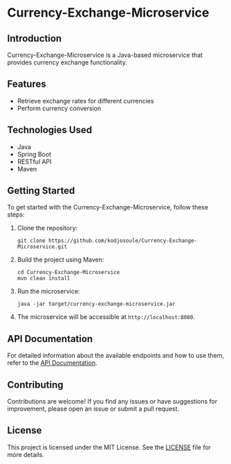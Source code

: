 # Currency-Exchange-Microservice
## Introduction
Currency-Exchange-Microservice is a Java-based microservice that provides currency exchange functionality.
## Features
- Retrieve exchange rates for different currencies
- Perform currency conversion

## Technologies Used
- Java
- Spring Boot
- RESTful API
- Maven

## Getting Started
To get started with the Currency-Exchange-Microservice, follow these steps:

1. Clone the repository:
    ```shell
    git clone https://github.com/kodjosoule/Currency-Exchange-Microservice.git
    ```

2. Build the project using Maven:
    ```shell
    cd Currency-Exchange-Microservice
    mvn clean install
    ```

3. Run the microservice:
    ```shell
    java -jar target/currency-exchange-microservice.jar
    ```

4. The microservice will be accessible at `http://localhost:8080`.

## API Documentation
For detailed information about the available endpoints and how to use them, refer to the [API Documentation](api-docs.md).

## Contributing
Contributions are welcome! If you find any issues or have suggestions for improvement, please open an issue or submit a pull request.

## License
This project is licensed under the MIT License. See the [LICENSE](LICENSE) file for more details.
